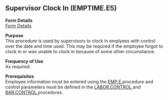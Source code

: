 ##  Supervisor Clock In (EMPTIME.E5)

<PageHeader />

**Form Details**  
[ Form Details ](EMPTIME-E5-1/README.md)   

**Purpose**  
This procedure is used by supervisors to clock in emplyees with control over
the date and time used. This may be required if the employee forgot to clock
in or was unable to clock in because of some other circumstance.

**Frequency of Use**  
As required.

**Prerequisites**  
Employee information must be entered using the [ EMP.E ](../EMP-E/README.md) procedure and control parameters must be defined in the [ LABOR.CONTROL ](../LABOR-CONTROL/README.md) and [ BAR.CONTROL ](../BAR-CONTROL/README.md) procedures. 

<badge text= "Version 8.10.57" vertical="middle" />

<PageFooter />